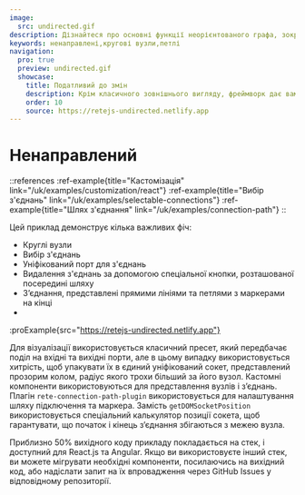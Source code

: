 ```yaml
---
image:
  src: undirected.gif
description: Дізнайтеся про основні функції неорієнтованого графа, зокрема кругові вузли, з’єднання, які можна вибрати, уніфікований порт для з’єднань, видалення з’єднань за допомогою спеціальної кнопки та з’єднання, представлені прямими лініями та петлями з маркерами на кінці
keywords: ненаправлені,кругові вузли,петлі
navigation:
  pro: true
  preview: undirected.gif
  showcase:
    title: Податливий до змін
    description: Крім класичного зовнішнього вигляду, фреймворк дає вам можливість експоненціально розширити його до невпізнання
    order: 10
    source: https://retejs-undirected.netlify.app
---
```


# Ненаправлений

::references
:ref-example{title="Кастомізація" link="/uk/examples/customization/react"}
:ref-example{title="Вибір з'єднань" link="/uk/examples/selectable-connections"}
:ref-example{title="Шлях з'єднання" link="/uk/examples/connection-path"}
::

Цей приклад демонструє кілька важливих фіч:

- Круглі вузли
- Вибір з'єднань
- Уніфікований порт для з'єднань
- Видалення з'єднань за допомогою спеціальної кнопки, розташованої посередині шляху
- З’єднання, представлені прямими лініями та петлями з маркерами на кінці
-
:proExample{src="https://retejs-undirected.netlify.app"}

Для візуалізації використовується класичний пресет, який передбачає поділ на вхідні та вихідні порти, але в цьому випадку використовується хитрість, щоб упакувати їх в єдиний уніфікований сокет, представлений прозорим колом, радіус якого трохи більший за його вузол. Кастомні компоненти використовуються для представлення вузлів і з’єднань. Плагін `rete-connection-path-plugin` використовується для налаштування шляху підключення та маркера. Замість `getDOMSocketPosition` використовується спеціальний калькулятор позиції сокета, щоб гарантувати, що початок і кінець з’єднання збігаються з межею вузла.

Приблизно 50% вихідного коду прикладу покладається на стек, і доступний для React.js та Angular. Якщо ви використовуєте інший стек, ви можете мігрувати необхідні компоненти, посилаючись на вихідний код, або надіслати запит на їх впровадження через GitHub Issues у відповідному репозиторії.
